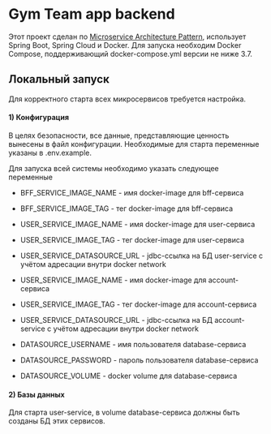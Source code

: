 # Gym Team app backend

Этот проект сделан по [Microservice Architecture Pattern](http://martinfowler.com/microservices/), использует Spring Boot, Spring Cloud и Docker.
Для запуска необходим Docker Compose, поддерживающий docker-compose.yml версии не ниже 3.7.

## Локальный запуск

Для корректного старта всех микросервисов требуется настройка.

#### 1) Конфигурация
В целях безопасности, все данные, представляющие ценность вынесены в файл конфигурации. Необходимые для старта переменные указаны в .env.example.

Для запуска всей системы необходимо указать следующее переменные

- BFF_SERVICE_IMAGE_NAME - имя docker-image для bff-сервиса
- BFF_SERVICE_IMAGE_TAG - тег docker-image для bff-сервиса


- USER_SERVICE_IMAGE_NAME - имя docker-image для user-сервиса
- USER_SERVICE_IMAGE_TAG - тег docker-image для user-сервиса
- USER_SERVICE_DATASOURCE_URL - jdbc-ссылка на БД user-service с учётом адресации внутри docker network


- USER_SERVICE_IMAGE_NAME - имя docker-image для account-сервиса
- USER_SERVICE_IMAGE_TAG - тег docker-image для account-сервиса
- USER_SERVICE_DATASOURCE_URL - jdbc-ссылка на БД account-service с учётом адресации внутри docker network


- DATASOURCE_USERNAME - имя пользователя database-сервиса
- DATASOURCE_PASSWORD - пароль пользователя database-сервиса
- DATASOURCE_VOLUME - docker volume для database-сервиса

#### 2) Базы данных
Для старта user-service, в volume database-сервиса должны быть созданы БД этих сервисов.